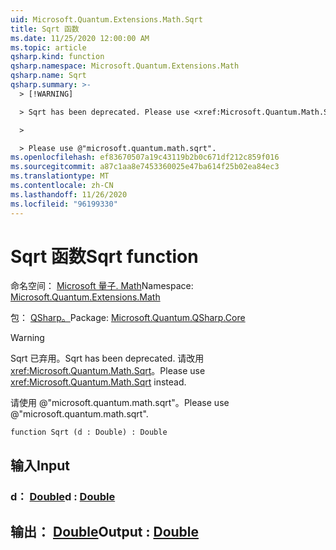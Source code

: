 ```yaml
---
uid: Microsoft.Quantum.Extensions.Math.Sqrt
title: Sqrt 函数
ms.date: 11/25/2020 12:00:00 AM
ms.topic: article
qsharp.kind: function
qsharp.namespace: Microsoft.Quantum.Extensions.Math
qsharp.name: Sqrt
qsharp.summary: >-
  > [!WARNING]

  > Sqrt has been deprecated. Please use <xref:Microsoft.Quantum.Math.Sqrt> instead.

  >

  > Please use @"microsoft.quantum.math.sqrt".
ms.openlocfilehash: ef83670507a19c43119b2b0c671df212c859f016
ms.sourcegitcommit: a87c1aa8e7453360025e47ba614f25b02ea84ec3
ms.translationtype: MT
ms.contentlocale: zh-CN
ms.lasthandoff: 11/26/2020
ms.locfileid: "96199330"
---
```

# <a name="sqrt-function"></a><span data-ttu-id="71d0f-102">Sqrt 函数</span><span class="sxs-lookup"><span data-stu-id="71d0f-102">Sqrt function</span></span>

<span data-ttu-id="71d0f-103">命名空间： [Microsoft 量子. Math](xref:Microsoft.Quantum.Extensions.Math)</span><span class="sxs-lookup"><span data-stu-id="71d0f-103">Namespace: [Microsoft.Quantum.Extensions.Math](xref:Microsoft.Quantum.Extensions.Math)</span></span>

<span data-ttu-id="71d0f-104">包： [QSharp。](https://nuget.org/packages/Microsoft.Quantum.QSharp.Core)</span><span class="sxs-lookup"><span data-stu-id="71d0f-104">Package: [Microsoft.Quantum.QSharp.Core](https://nuget.org/packages/Microsoft.Quantum.QSharp.Core)</span></span>


> [!WARNING]
> <span data-ttu-id="71d0f-105">Sqrt 已弃用。</span><span class="sxs-lookup"><span data-stu-id="71d0f-105">Sqrt has been deprecated.</span></span> <span data-ttu-id="71d0f-106">请改用 <xref:Microsoft.Quantum.Math.Sqrt>。</span><span class="sxs-lookup"><span data-stu-id="71d0f-106">Please use <xref:Microsoft.Quantum.Math.Sqrt> instead.</span></span>
>
> <span data-ttu-id="71d0f-107">请使用 @"microsoft.quantum.math.sqrt"。</span><span class="sxs-lookup"><span data-stu-id="71d0f-107">Please use @"microsoft.quantum.math.sqrt".</span></span>



```qsharp
function Sqrt (d : Double) : Double
```


## <a name="input"></a><span data-ttu-id="71d0f-108">输入</span><span class="sxs-lookup"><span data-stu-id="71d0f-108">Input</span></span>

### <a name="d--double"></a><span data-ttu-id="71d0f-109">d： [Double](xref:microsoft.quantum.lang-ref.double)</span><span class="sxs-lookup"><span data-stu-id="71d0f-109">d : [Double](xref:microsoft.quantum.lang-ref.double)</span></span>





## <a name="output--double"></a><span data-ttu-id="71d0f-110">输出： [Double](xref:microsoft.quantum.lang-ref.double)</span><span class="sxs-lookup"><span data-stu-id="71d0f-110">Output : [Double](xref:microsoft.quantum.lang-ref.double)</span></span>


